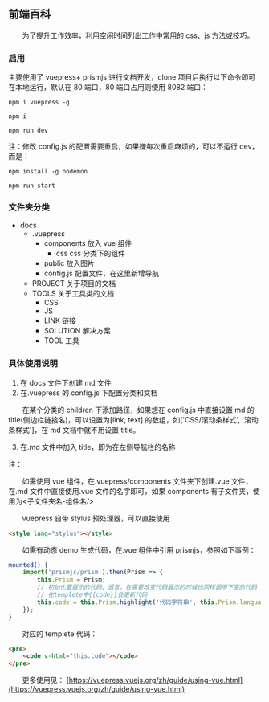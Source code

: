 ## 前端百科

&#160; &#160; &#160; &#160;为了提升工作效率，利用空闲时间列出工作中常用的 css、js 方法或技巧。

### 启用

主要使用了 vuepress+ prismjs 进行文档开发，clone 项目后执行以下命令即可在本地运行，默认在 80 端口，80 端口占用则使用 8082 端口：

```
npm i vuepress -g

npm i

npm run dev
```

注：修改 config.js 的配置需要重启，如果嫌每次重启麻烦的，可以不运行 dev，而是：

```
npm install -g nodemon

npm run start
```

### 文件夹分类

- docs
  - .vuepress
    - components 放入 vue 组件
      - css css 分类下的组件
    - public 放入图片
    - config.js 配置文件，在这里新增导航
  - PROJECT 关于项目的文档
  - TOOLS 关于工具类的文档
    - CSS
    - JS
    - LINK 链接
    - SOLUTION 解决方案
    - TOOL 工具

### 具体使用说明

1. 在 docs 文件下创建 md 文件
2. 在.vuepress 的 config.js 下配置分类和文档

&#160; &#160; &#160; &#160;在某个分类的 children 下添加路径，如果想在 config.js 中直接设置 md 的 title(侧边栏链接名)，可以设置为[link, text] 的数组，如['CSS/滚动条样式', '滚动条样式']，在 md 文档中就不用设置 title。

3. 在.md 文件中加入 title，即为在左侧导航栏的名称

注：

&#160; &#160; &#160; &#160;如需使用 vue 组件，在.vuepress/components 文件夹下创建.vue 文件，在.md 文件中直接使用.vue 文件的名字即可，如果 components 有子文件夹，使用为<子文件夹名-组件名/>

&#160; &#160; &#160; &#160;vuepress 自带 stylus 预处理器，可以直接使用

```html
<style lang="stylus"></style>
```

&#160; &#160; &#160; &#160;如需有动态 demo 生成代码，在.vue 组件中引用 prismjs，参照如下事例：

```javascript
mounted() {
	import('prismjs/prism').then(Prism => {
		this.Prism = Prism;
		// 初始化要展示的代码、语言，在需要改变代码展示的时候也同样调用下面的代码
		// 在templete中{{code}}会更新代码
		this.code = this.Prism.highlight('代码字符串', this.Prism.languages.css, 'css');
	});
}
```

&#160; &#160; &#160; &#160;对应的 templete 代码：

```html
<pre>
	<code v-html="this.code"></code>
</pre>
```

&#160; &#160; &#160; &#160;更多使用见：
[https://vuepress.vuejs.org/zh/guide/using-vue.html](https://vuepress.vuejs.org/zh/guide/using-vue.html)
